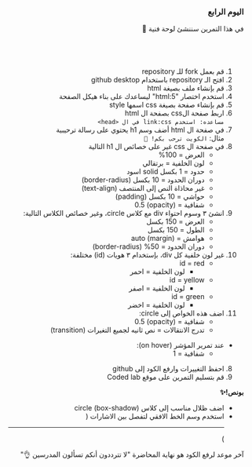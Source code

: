 <div dir=rtl>
<h3>اليوم الرابع </h3></p>
<p dir="rtl">في هذا التمرين سننشئ لوحة فنية 🎨 </p>
<h1></h1>
<p dir="rtl"> 

1. قم بعمل fork للـ repository
2. افتح الـ repository باستخدام github desktop
3. قم بإنشاء ملف بصيغة html
4. استخدم اختصار "html:5" ليساعدك على بناء هيكل الصفحة
5. قم بإنشاء صفحة بصيغة css اسمها style
6. اربط صفحة الcss بصفحة ال html
<br>`مساعده: استخدم link:css في ال <head>`
4. في صفحة ال html أضف وسم h1 يحتوي على رسالة ترحيبية
<br>مثال: `الكويت ترحب بكم! 👋`
5. في صفحة ال css غير على خصائص ال h1 التالية
    * العرض = 100%
    * لون الخلفية = برتقالي
    * حدود = 1 بكسل solid اسود
    * دوران الحدود = 10 بكسل (border-radius)
    * غير محاذاة النص إلى المنتصف (text-align) 
    * حواشي = 10 بكسل (padding)
    * شفافية = (opacity) 0.5
5. انشئ ٣ وسوم احتواء div مع كلاس circle، وغير خصائص الكلاس التالية:
    * العرض = 150 بكسل
    * الطول = 150 بكسل
    * هوامش = auto (margin)
    * دوران الحدود = 50% (border-radius)
6. غير لون خلفية كل div، بإستخدام ٣ هويات (id) مختلفة:
   * id = red
      * لون الخلفية = احمر
    * id = yellow
      * لون الخلفية = اصفر
    * id = green
      * لون الخلفية = اخضر
7. اضف هذه الخواص إلى circle:
    * شفافية = (opacity) 0.5
    * تدرج الانتقالات = نص ثانيه لجميع التغيرات (transition)
  * عند تمرير المؤشر (on hover):
    * شفافية = 1
8. احفظ التغييرات وارفع الكود إلى github
9. قم بتسليم التمرين على موقع Coded lab
<p dir="rtl">
<strong>بونص!✨</strong></p>

* اضف ظلال مناسب إلى كلاس circle (box-shadow) 
* استخدم وسم الخط الافقي لتفصل بين الاشارات (<hr>) 

آخر موعد لرفع الكود هو نهاية المحاضرة "لا تترددون أنكم تسألون المدرسين 👌"
  
</div>
